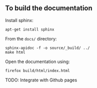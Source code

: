 ## To build the documentation

Install sphinx:
```shell script
apt-get install sphinx
```

From the `docs/` directory:
```shell script
sphinx-apidoc -f -o source/_build/ ../
make html
```

Open the documentation using:
```shell script
firefox build/html/index.html
```

TODO: Integrate with Github pages